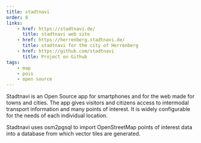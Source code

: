 ```yaml
---
title: stadtnavi
order: 8
links:
    - href: https://stadtnavi.de/
      title: stadtnavi web site
    - href: https://herrenberg.stadtnavi.de/
      title: stadtnavi for the city of Herrenberg
    - href: https://github.com/stadtnavi
      title: Project on Github
tags:
    - map
    - pois
    - open source
---
```


Stadtnavi is an Open Source app for smartphones and for the web made for towns
and cities. The app gives visitors and citizens access to intermodal transport
information and many points of interest. It is widely configurable for the
needs of each individual location.

Stadtnavi uses osm2pgsql to import OpenStreetMap points of interest data into a
database from which vector tiles are generated.

